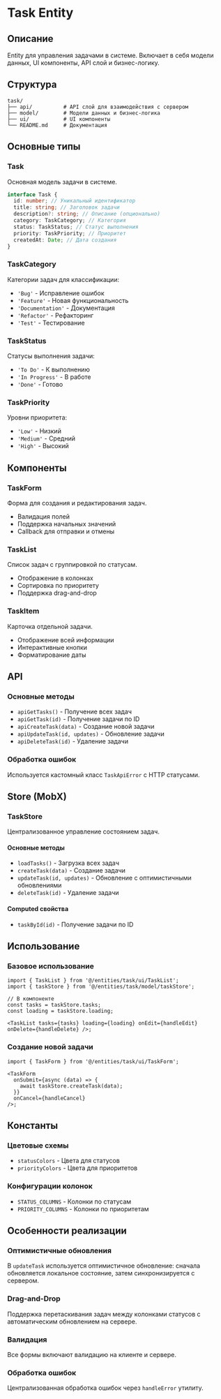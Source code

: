 # Task Entity

## Описание

Entity для управления задачами в системе. Включает в себя модели данных, UI компоненты, API слой и бизнес-логику.

## Структура

```
task/
├── api/          # API слой для взаимодействия с сервером
├── model/        # Модели данных и бизнес-логика
├── ui/           # UI компоненты
└── README.md     # Документация
```

## Основные типы

### Task

Основная модель задачи в системе.

```typescript
interface Task {
  id: number; // Уникальный идентификатор
  title: string; // Заголовок задачи
  description?: string; // Описание (опционально)
  category: TaskCategory; // Категория
  status: TaskStatus; // Статус выполнения
  priority: TaskPriority; // Приоритет
  createdAt: Date; // Дата создания
}
```

### TaskCategory

Категории задач для классификации:

- `'Bug'` - Исправление ошибок
- `'Feature'` - Новая функциональность
- `'Documentation'` - Документация
- `'Refactor'` - Рефакторинг
- `'Test'` - Тестирование

### TaskStatus

Статусы выполнения задачи:

- `'To Do'` - К выполнению
- `'In Progress'` - В работе
- `'Done'` - Готово

### TaskPriority

Уровни приоритета:

- `'Low'` - Низкий
- `'Medium'` - Средний
- `'High'` - Высокий

## Компоненты

### TaskForm

Форма для создания и редактирования задач.

- Валидация полей
- Поддержка начальных значений
- Callback для отправки и отмены

### TaskList

Список задач с группировкой по статусам.

- Отображение в колонках
- Сортировка по приоритету
- Поддержка drag-and-drop

### TaskItem

Карточка отдельной задачи.

- Отображение всей информации
- Интерактивные кнопки
- Форматирование даты

## API

### Основные методы

- `apiGetTasks()` - Получение всех задач
- `apiGetTask(id)` - Получение задачи по ID
- `apiCreateTask(data)` - Создание новой задачи
- `apiUpdateTask(id, updates)` - Обновление задачи
- `apiDeleteTask(id)` - Удаление задачи

### Обработка ошибок

Используется кастомный класс `TaskApiError` с HTTP статусами.

## Store (MobX)

### TaskStore

Централизованное управление состоянием задач.

#### Основные методы

- `loadTasks()` - Загрузка всех задач
- `createTask(data)` - Создание задачи
- `updateTask(id, updates)` - Обновление с оптимистичными обновлениями
- `deleteTask(id)` - Удаление задачи

#### Computed свойства

- `taskById(id)` - Получение задачи по ID

## Использование

### Базовое использование

```tsx
import { TaskList } from '@/entities/task/ui/TaskList';
import { taskStore } from '@/entities/task/model/taskStore';

// В компоненте
const tasks = taskStore.tasks;
const loading = taskStore.loading;

<TaskList tasks={tasks} loading={loading} onEdit={handleEdit} onDelete={handleDelete} />;
```

### Создание новой задачи

```tsx
import { TaskForm } from '@/entities/task/ui/TaskForm';

<TaskForm
  onSubmit={async (data) => {
    await taskStore.createTask(data);
  }}
  onCancel={handleCancel}
/>;
```

## Константы

### Цветовые схемы

- `statusColors` - Цвета для статусов
- `priorityColors` - Цвета для приоритетов

### Конфигурации колонок

- `STATUS_COLUMNS` - Колонки по статусам
- `PRIORITY_COLUMNS` - Колонки по приоритетам

## Особенности реализации

### Оптимистичные обновления

В `updateTask` используется оптимистичное обновление: сначала обновляется локальное состояние, затем синхронизируется с сервером.

### Drag-and-Drop

Поддержка перетаскивания задач между колонками статусов с автоматическим обновлением на сервере.

### Валидация

Все формы включают валидацию на клиенте и сервере.

### Обработка ошибок

Централизованная обработка ошибок через `handleError` утилиту.
